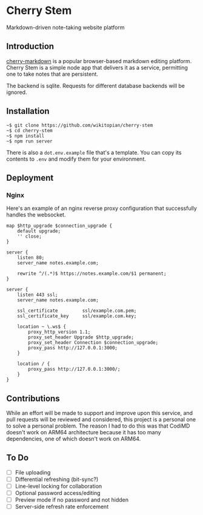 # Cherry Stem

Markdown-driven note-taking website platform

## Introduction

[cherry-markdown](https://github.com/Tencent/cherry-markdown) is a popular
browser-based markdown editing platform. Cherry Stem is a simple node app that
delivers it as a service, permitting one to take notes that are persistent.

The backend is sqlite. Requests for different database backends will be ignored.

## Installation

	~$ git clone https://github.com/wikitopian/cherry-stem
	~$ cd cherry-stem
	~$ npm install
	~$ npm run server

There is also a `dot.env.example` file that's a template. You can copy its
contents to `.env` and modify them for your environment.

## Deployment

### Nginx

Here's an example of an nginx reverse proxy configuration that successfully
handles the websocket.

	map $http_upgrade $connection_upgrade {
		default upgrade;
		'' close;
	}
	
	server {
		listen 80;
		server_name notes.example.com;
	 
		rewrite ^/(.*)$ https://notes.example.com/$1 permanent;
	}
	
	server {
		listen 443 ssl;
		server_name notes.example.com;
	
		ssl_certificate         ssl/example.com.pem;
		ssl_certificate_key     ssl/example.com.key;
	
		location ~ \.ws$ {
			proxy_http_version 1.1;
			proxy_set_header Upgrade $http_upgrade;
			proxy_set_header Connection $connection_upgrade;
			proxy_pass http://127.0.0.1:3000;
		}
	
		location / {
			proxy_pass http://127.0.0.1:3000/;
		}
	}

## Contributions

While an effort will be made to support and improve upon this service, and pull
requests will be reviewed and considered, this project is a personal one to
solve a personal problem. The reason I had to do this was that CodiMD doesn't
work on ARM64 architecture because it has too many dependencies, one of which
doesn't work on ARM64.

## To Do

 - [ ] File uploading
 - [ ] Differential refreshing (bit-sync?)
 - [ ] Line-level locking for collaboration
 - [ ] Optional password access/editing
 - [ ] Preview mode if no password and not hidden
 - [ ] Server-side refresh rate enforcement
